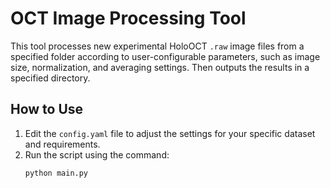# OCT Image Processing Tool

This tool processes new experimental HoloOCT `.raw` image files from a specified folder according to user-configurable parameters, such as image size, normalization, and averaging settings.
Then outputs the results in a specified directory.

## How to Use
1. Edit the `config.yaml` file to adjust the settings for your specific dataset and requirements.
2. Run the script using the command:
   ```bash
   python main.py
   ```
